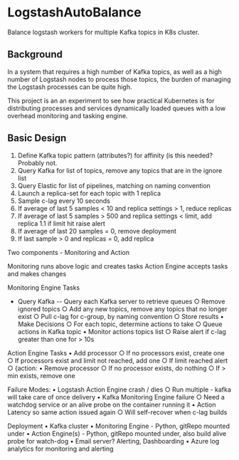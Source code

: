 # LogstashAutoBalance
Balance logstash workers for multiple Kafka topics in K8s cluster.

## Background
In a system that requires a high number of Kafka topics, as well as a high number of Logstash nodes to process those topics, the burden of managing the Logstash processes can be quite high.

This project is an an experiment to see how practical Kubernetes is for distributing processes and services dynamically loaded queues with a low overhead monitoring and tasking engine.

## Basic Design

1. Define Kafka topic pattern (attributes?) for affinity (is this needed? Probably not.
1. Query Kafka for list of topics, remove any topics that are in the ignore list
1. Query Elastic for list of pipelines, matching on naming convention
1. Launch a replica-set for each topic with 1 replica
1. Sample c-lag every 10 seconds
1. If average of last 5 samples < 10 and replica settings > 1, reduce replicas
1. If average of last 5 samples > 500 and replica settings < limit, add replica
1.1 if limit hit raise alert
1. If average of last 20 samples = 0, remove deployment
1. If last sample > 0 and replicas = 0, add replica

Two components - Monitoring and Action

Monitoring runs above logic and creates tasks
Action Engine accepts tasks and makes changes

Monitoring Engine Tasks

- Query Kafka 
-- Query each Kafka server to retrieve queues
		○ Remove ignored topics
		○ Add any new topics, remove any topics that no longer exist
		○ Pull c-lag for c-group, by naming convention
		○ Store results
	• Make Decisions
		○ For each topic, determine actions to take
		○ Queue actions in Kafka topic
	• Monitor actions topics list
		○ Raise alert if c-lag greater than one for > 10s

Action Engine Tasks
	•  Add processor
		○ If no processors exist, create one
		○ If processors exist and limit not reached, add one
		○ If limit reached alert
		○ {action:
	•  Remove processor
		○ If no processor exists, do nothing
		○ If > min exists, remove one

Failure Modes:
	• Logstash Action Engine crash / dies
		○ Run multiple - kafka will take care of once delivery
	• Kafka Monitoring Engine failure
		○ Need a watchdog service or an alive probe on the container running it
	• Action Latency so same action issued again
		○ Will self-recover when c-lag builds

Deployment
	• Kafka cluster
	• Monitoring Engine - Python, gitRepo mounted under
	• Action Engine(s) - Python, gitRepo mounted under, also build alive probe for watch-dog
	• Email server? Alerting, Dashboarding
	• Azure log analytics for monitoring and alerting




